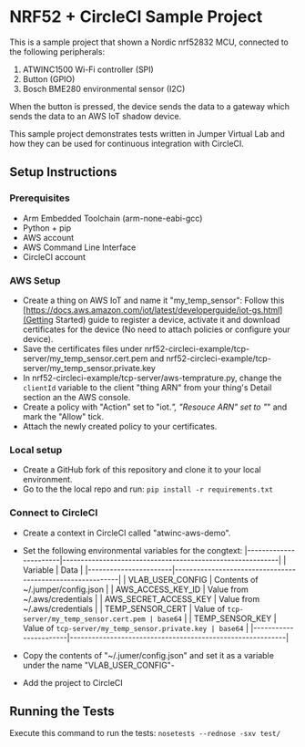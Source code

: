 # NRF52 + CircleCI Sample Project

This is a sample project that shown a Nordic nrf52832 MCU, connected to the following peripherals:
1. ATWINC1500 Wi-Fi controller (SPI)
2. Button (GPIO)
3. Bosch BME280 environmental sensor (I2C)

When the button is pressed, the device sends the data to a gateway which sends the data to an AWS IoT shadow device.

This sample project demonstrates tests written in Jumper Virtual Lab and how they can be used for continuous integration with CircleCI.

## Setup Instructions
### Prerequisites
- Arm Embedded Toolchain (arm-none-eabi-gcc)
- Python + pip
- AWS account
- AWS Command Line Interface
- CircleCI account

### AWS Setup
- Create a thing on AWS IoT and name it "my_temp_sensor": Follow this [https://docs.aws.amazon.com/iot/latest/developerguide/iot-gs.html](Getting Started) guide to register a device, activate it and download certificates for the device (No need to attach policies or configure your device).
- Save the certificates files under nrf52-circleci-example/tcp-server/my_temp_sensor.cert.pem and nrf52-circleci-example/tcp-server/my_temp_sensor.private.key
- In nrf52-circleci-example/tcp-server/aws-temprature.py, change the `clientId` variable to the client "thing ARN" from your thing's Detail section an the AWS console.
- Create a policy with "Action" set to "iot.*", "Resouce ARN" set to "*" and mark the "Allow" tick.
- Attach the newly created policy to your certificates.

### Local setup
- Create a GitHub fork of this repository and clone it to your local environment.
- Go to the the local repo and run: `pip install -r requirements.txt`

### Connect to CircleCI
- Create a context in CircleCI called "atwinc-aws-demo".
- Set the following environmental variables for the congtext:
    |-----------------------|-----------------------------------------------------------|
    | Variable              | Data                                                      |
    |-----------------------|-----------------------------------------------------------|
    | VLAB_USER_CONFIG      | Contents of ~/.jumper/config.json                         |
    | AWS_ACCESS_KEY_ID     | Value from ~/.aws/credentials                             |
    | AWS_SECRET_ACCESS_KEY | Value from ~/.aws/credentials                             |
    | TEMP_SENSOR_CERT      | Value of `tcp-server/my_temp_sensor.cert.pem | base64`    |
    | TEMP_SENSOR_KEY       | Value of `tcp-server/my_temp_sensor.private.key | base64` |
    |-----------------------|-----------------------------------------------------------|

- Copy the contents of "~/.jumer/config.json" and set it as a variable under the name "VLAB_USER_CONFIG"- 
- Add the project to CircleCI

## Running the Tests
Execute this command to run the tests: `nosetests --rednose -sxv test/`